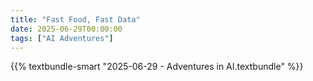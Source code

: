 ```yaml
---
title: "Fast Food, Fast Data"
date: 2025-06-29T00:00:00
tags: ["AI Adventures"]
---
```


{{% textbundle-smart "2025-06-29 - Adventures in AI.textbundle" %}}
